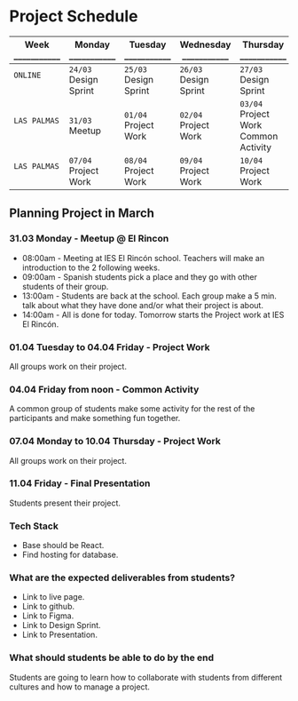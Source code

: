 # Project Schedule

Week<br />___________ | Monday<br />___________ | Tuesday<br />___________ | Wednesday<br />___________ | Thursday<br />___________ | Friday<br />___________ | Saturday<br />___________ | Sunday<br />___________ 
-- | -- | -- | -- | -- | -- | -- | --
`ONLINE`<br />&nbsp; | `24/03`<br />Design Sprint<br /> | `25/03`<br />Design Sprint | `26/03`<br />Design Sprint | `27/03`<br />Design Sprint | `28/03`<br />Design Sprint | `29/03`<br />Get packed | `30/03`<br />Departure
`LAS PALMAS`<br />&nbsp; | `31/03`<br />Meetup | `01/04`<br />Project Work | `02/04`<br />Project Work | `03/04`<br />Project Work<br />Common Activity | `04/04`<br />Project Work | `05/04`<br />Free | `06/04`<br />Free
`LAS PALMAS`<br />&nbsp; | `07/04`<br />Project Work | `08/04`<br />Project Work | `09/04`<br />Project Work | `10/04`<br />Project Work | `11/04`<br />Presentation | `12/04`<br />Departure<br />Free | `12/04`<br />Departure

## Planning Project in March

### 31.03 Monday - Meetup @ El Rincon
* 08:00am - Meeting at IES El Rincón school. Teachers will make an introduction to the 2 following weeks.
* 09:00am - Spanish students pick a place and they go with other students of their group.
* 13:00am - Students are back at the school. Each group make a 5 min. talk about what they have done and/or what their project is about.
* 14:00am - All is done for today. Tomorrow starts the Project work at IES El Rincón.

### 01.04 Tuesday to 04.04 Friday - Project Work
All groups work on their project.

### 04.04 Friday from noon - Common Activity
A common group of students make some activity for the rest of the participants and make something fun together.

### 07.04 Monday to 10.04 Thursday - Project Work
All groups work on their project.

### 11.04 Friday - Final Presentation
Students present their project.

### Tech Stack
* Base should be React.
* Find hosting for database.

### What are the expected deliverables from students?
- Link to live page.
- Link to github.
- Link to Figma.
- Link to Design Sprint.
- Link to Presentation.

### What should students be able to do by the end
Students are going to learn how to collaborate with students from different cultures and how to manage a project.